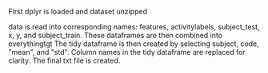First dplyr is loaded and dataset unzipped

data is read into corresponding names: features, activitylabels, subject_test, x, y, and subject_train. These dataframes are then combined into everythingtgt
The tidy dataframe is then created by selecting subject, code, "mean", and "std".
Column names in the tidy dataframe are replaced for clarity.
The final txt file is created.
